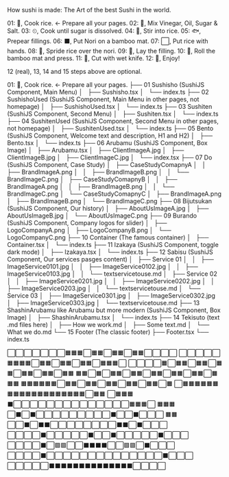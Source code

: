 How sushi is made:
The Art of the best Sushi in the world.

01: 🍚, Cook rice. <- Prepare all your pages.
02: 🧂, Mix Vinegar, Oil, Sugar & Salt.
03: ⏲,  Cook until sugar is dissolved.
04: 🥣, Stir into rice.
05: 🐟, Prepear fillings.
06: ⬛️, Put Nori on a bamboo mat.
07: ⬜️, Put rice with hands.
08: 🔲, Spride rice over the nori.
09: 🥓, Lay the filling.
10: 🎋, Roll the bamboo mat and press.
11: 🔪, Cut with wet knife.
12: 🍣, Enjoy!

12 (real), 13, 14 and 15 steps above are optional.

01: 🍚, Cook rice. <- Prepare all your pages.
├── 01 Sushisho (SushiJS Component, Main Menu)
│   ├── Sushisho.tsx
│   └── index.ts
├── 02 SushishoUsed (SushiJS Component, Main Menu in other pages, not homepage)
│   ├── SushishoUsed.tsx
│   └── index.ts
├── 03 Sushiten (SushiJS Component, Second Menu)
│   ├── Sushiten.tsx
│   └── index.ts
├── 04 SushitenUsed (SushiJS Component, Second Menu in other pages, not homepage)
│   ├── SushitenUsed.tsx
│   └── index.ts
├── 05 Bento (SushiJS Component, Welcome text and description, H1 and H2)
│   ├── Bento.tsx
│   └── index.ts
├── 06 Arubamu (SushiJS Component, Box Image)
│   ├── Arubamu.tsx
│   ├── ClientImageA.jpg
│   ├── ClientImageB.jpg
│   ├── ClientImageC.jpg
│   └── index.tsx
├── 07 Do (SushiJS Component, Case Study)
│   ├── CaseStudyComapnyA
│   │   ├── BrandImageA.png
│   │   ├── BrandImageB.png
│   │   └── BrandImageC.png
│   ├── CaseStudyComapnyB
│   │   ├── BrandImageA.png
│   │   ├── BrandImageB.png
│   │   └── BrandImageC.png
│   └── CaseStudyComapnyC
│       ├── BrandImageA.png
│       ├── BrandImageB.png
│       └── BrandImageC.png
├── 08 Bijutsukan (SushiJS Component, Our history)
│   ├── AboutUsImageA.jpg
│   ├── AboutUsImageB.jpg
│   └── AboutUsImageC.png
├── 09 Burando (SushiJS Component, Company logos for slider)
│   ├── LogoCompanyA.png
│   ├── LogoCompanyB.png
│   └── LogoCompanyC.png
├── 10 Container (The famous container)
│   ├── Container.tsx
│   └── index.ts
├── 11 Izakaya (SushiJS Component, toggle dark mode)
│   ├── Izakaya.tsx
│   └── index.ts
├── 12 Sabisu (SushiJS Component, Our services pasges content)
│   ├── Service 01
│   │   ├── ImageService0101.jpg
│   │   ├── ImageService0102.jpg
│   │   ├── ImageService0103.jpg
│   │   └── textservicetouse.md
│   ├── Service 02
│   │   ├── ImageService0201.jpg
│   │   ├── ImageService0202.jpg
│   │   ├── ImageService0203.jpg
│   │   └── textservicetouse.md
│   └── Service 03
│       ├── ImageService0301.jpg
│       ├── ImageService0302.jpg
│       ├── ImageService0303.jpg
│       └── textservicetouse.md
├── 13 ShashinArubamu like Arubamu but more modern (SushiJS Component, Box Image)
│   ├── ShashinArubamu.tsx
│   └── index.ts
├── 14 Tekisuto (text .md files here)
│   ├── How we work.md
│   ├── Some text.md
│   └── What we do.md
└── 15 Footer (The classic footer)
    ├── Footer.tsx
    └── index.ts

⬜⬜⬜⬜⬜⬜⬜🟧🟧🟧⬜🟧🟧⬜🟧🟧⬜🟧🟧⬜⬜⬜⬜
⬜⬜⬜⬜⬜🟧🟧🟧🟧⬜🟧🟧⬜🟧🟧⬜🟧🟧⬜🟧🟧🟧⬜
⬜⬜⬜⬜🟧⬜🟧🟧⬜🟧🟧⬜🟧🟧⬜🟧🟧⬜🟧🟧⬜🟧🟧
🟧🟧⬜🟧⬜🟧🟧⬜🟧🟧⬜🟧🟧⬜🟧🟧⬜🟧🟧⬜🟧🟧🟧
🟧🟧🟧🟧🟧🟧⬜🟧🟧⬜🟧🟧⬜🟧🟧⬜🟧🟧⬜🟧🟧⬜🟧
⬜🟧🟧🟧🟧🟧🟧🟧🟧🟧🟧🟧🟧🟧🟧🟧🟧🟧🟧🟧⬜🟧🟧
⬜🟧🟧🟧⬛⬜⬜⬜⬜⬜⬜⬜⬜⬜⬜⬜⬜⬜⬜🟧🟧🟧⬜
🟧🟧🟧⬜⬛⬜⬛⬜⬜⬜⬜⬜⬜⬜⬜⬜⬛⬜⬜⬛⬜⬜⬜
🟧🟧⬜⬜⬛⬜⬛⬛⬜⬜⬜⬜⬜⬜⬜⬜⬛⬛⬜⬛⬜⬜⬜
⬜⬜⬜⬜⬛⬜⬜⬜⬜⬜⬛⬜⬜⬛⬜⬜⬜⬜⬜⬛⬜⬜⬜
⬜⬜⬜⬜⬛⬜🟪🟪⬜⬜⬛⬛⬛⬛⬜⬜🟪🟪⬜⬛⬜⬜⬜
⬜⬜⬜⬜⬛⬜⬜⬜⬜⬜⬜⬜⬜⬜⬜⬜⬜⬜⬜⬛⬜⬜⬜
⬜⬜⬜⬜⬜⬛⬛⬛⬛⬛⬛⬛⬛⬛⬛⬛⬛⬛⬛⬜⬜⬜⬜
